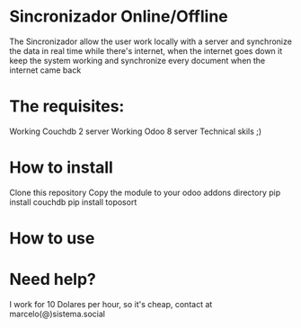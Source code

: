 # Sincronizador Online/Offline

The Sincronizador allow the user work locally with a server and synchronize the data in real time while there's internet, when the internet goes down it keep the system working and synchronize every document when the internet came back

# The requisites:
Working Couchdb 2 server
Working Odoo 8 server
Technical skils ;)

# How to install
Clone this repository
Copy the module to your odoo addons directory
pip install couchdb
pip install toposort


# How to use

# Need help?
I work for 10 Dolares per hour, so it's cheap, contact at marcelo(@)sistema.social
